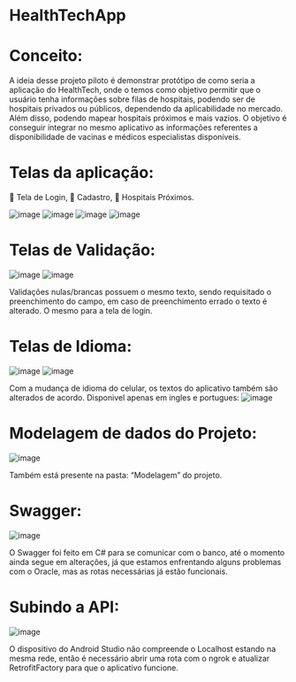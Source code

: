 # HealthTechApp
# Conceito:
A ideia desse projeto piloto é demonstrar protótipo de como seria a aplicação do HealthTech, onde o temos como objetivo permitir que o usuário tenha informações sobre filas de hospitais, podendo ser de hospitais privados ou públicos, dependendo da aplicabilidade no mercado.
Além disso, podendo mapear hospitais próximos e mais vazios.
O objetivo é conseguir integrar no mesmo aplicativo as informações referentes a disponibilidade de vacinas e médicos especialistas disponíveis.

# Telas da aplicação:
	Tela de Login,
	Cadastro,
	Hospitais Próximos.

![image](https://github.com/LSilvaPedroso/HealthTechApp/assets/61203222/8eb46fed-8302-473c-a911-2b6ced642328)
![image](https://github.com/LSilvaPedroso/HealthTechApp/assets/61203222/139932f6-5510-46f9-9646-46a227832ceb)
![image](https://github.com/LSilvaPedroso/HealthTechApp/assets/61203222/99e495da-4d34-4c89-bade-3e1cdeb5bbbe)
![image](https://github.com/LSilvaPedroso/HealthTechApp/assets/61203222/6b3cfe2c-6e68-4c1f-91f9-6bf1036b7d07)


# Telas de Validação:
![image](https://github.com/LSilvaPedroso/HealthTechApp/assets/61203222/6a729c0f-42aa-4d02-8ad9-e1ad9e6a8207)
![image](https://github.com/LSilvaPedroso/HealthTechApp/assets/61203222/5198c8d5-9b08-4008-8921-69ad61093f67)

Validações nulas/brancas possuem o mesmo texto, sendo requisitado o preenchimento do campo, em caso de preenchimento errado o texto é alterado.
O mesmo para a tela de login.


# Telas de Idioma:
![image](https://github.com/LSilvaPedroso/HealthTechApp/assets/61203222/40344407-f5d7-455a-b9f2-a1bf8e4f93cf)
![image](https://github.com/LSilvaPedroso/HealthTechApp/assets/61203222/8395d390-007c-4de0-a06a-1342b46ce488)

Com a mudança de idioma do celular, os textos do aplicativo também são alterados de acordo.
Disponivel apenas em ingles e portugues:
![image](https://github.com/LSilvaPedroso/HealthTechApp/assets/61203222/de104ed3-7adf-45d0-a16f-acb503bdb17f)

 
# Modelagem de dados do Projeto:
![image](https://github.com/LSilvaPedroso/HealthTechApp/assets/61203222/6e453ea0-1156-46af-a178-4cadad656e30)

Também está presente na pasta: “Modelagem” do projeto.


# Swagger:
![image](https://github.com/LSilvaPedroso/HealthTechApp/assets/61203222/d94f1e09-44ae-4543-bbfc-0376b0689bb2)

O Swagger foi feito em C# para se comunicar com o banco, até o momento ainda segue em alterações, já que estamos enfrentando alguns problemas com o Oracle, mas as rotas necessárias já estão funcionais.


# Subindo a API:
![image](https://github.com/LSilvaPedroso/HealthTechApp/assets/61203222/a7cf8471-9184-48a8-acb2-b598d00e8b04)

O dispositivo do Android Studio não compreende o Localhost estando na mesma rede, então é necessário abrir uma rota com o ngrok e atualizar RetrofitFactory para que o aplicativo funcione.
